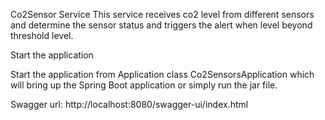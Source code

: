 Co2Sensor Service
This service receives co2 level from different sensors and determine the sensor status and triggers the alert when level beyond threshold level.

Start the application

Start the application from Application class Co2SensorsApplication which will bring up the Spring Boot application or simply run the jar file.

Swagger url:
http://localhost:8080/swagger-ui/index.html
